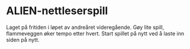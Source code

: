 # ALIEN-nettleserspill
Laget på fritiden i løpet av andreåret videregående. Gøy lite spill, flammeveggen øker tempo etter hvert.
Start spillet på nytt ved å laste inn siden på nytt.
